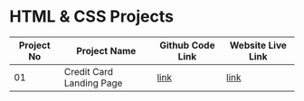 # HTML & CSS Projects

| Project No | Project Name             | Github Code Link                                                                                                         | Website Live Link                                              |
| ---------- | ------------------------ | ------------------------------------------------------------------------------------------------------------------------ | -------------------------------------------------------------- |
| 01         | Credit Card Landing Page | [link](<https://github.com/badjatya/FSJS/tree/main/Html%20%26%20Css%20(week%203%2C%204)/Project%201%20-%20SEO%20Master>) | [link](https://badjatya-credit-card-landing-page.netlify.app/) |
